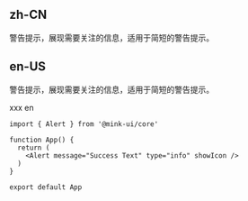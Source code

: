 ## zh-CN

警告提示，展现需要关注的信息，适用于简短的警告提示。

## en-US

警告提示，展现需要关注的信息，适用于简短的警告提示。

xxx en

```tsx
import { Alert } from '@mink-ui/core'

function App() {
  return (
    <Alert message="Success Text" type="info" showIcon />
  )
}

export default App
```
